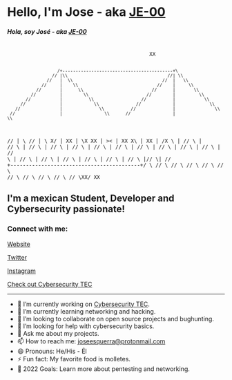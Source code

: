 # Hello, I'm Jose - aka [JE-00](https://www.linkedin.com/in/jose-esquerra/)
##### Hola, soy José - aka [JE-00](https://www.linkedin.com/in/jose-esquerra/)

<code>
                                              XX











                       /+------------------------------------------+\
                     // |\\                                      //| \\
                   //   |  \\                                  //  |   \\
                 //     |    \\                              //    |     \\
               //       |      \\                          //      |       \\
             //         |        \\                      //        |         \\
           //           |          \\                  //          |           \\
         //             |            \\              //            |             \\
       //               |              \\          //              |               \\
     //                 |                \\      //                |                 \\
   //                   |                  \\  //                  |                   \\
 X/                     |                    XX                    |                     \X
XX                      |                    ><                    |                      XX
 X\                     |                    XX                    |                     /X
   \\                   |                  //  \\                  |                   //
     \\                 |                //      \\                |                 //
       \\               |              //          \\              |               //
         \\             |            //              \\            |             //
           \\           |          //                  \\          |           //
             \\         |        //                      \\        |         //
               \\       |      //                          \\      |       //
                 \\     |    //                              \\    |     //
                   \\   |  //                                  \\  |   //
                     \\ |//                                      \\| //
                       \+------------------------------------------+/
                        \\                                        //
                          \\                                    //
                            \\                                //
                              \\                            //
                                \\                        //
                                  \\                    //
                                    \\                //
                                      \\            //
                                        \\        //
                                          \\    //
                                            \XX/
                                             XX
</code>

## I'm a mexican Student, Developer and Cybersecurity passionate!

### Connect with me:

[Website](https://www.joseesquerra.com)

[Twitter](https://twitter.com/jose_esquerra)

[Instagram](https://www.instagram.com/joseesquerra2/)



[Check out Cybersecurity TEC](https://linktr.ee/cybersecurity.mty)

---

- 🔭 I’m currently working on [Cybersecurity TEC](https://linktr.ee/cybersecurity.mty).
- 🌱 I’m currently learning networking and hacking.
- 👯 I’m looking to collaborate on open source projects and bughunting.
- 🤔 I’m looking for help with cybersecurity basics.
- 💬 Ask me about my projects.
- 📫 How to reach me: <joseesquerra@protonmail.com>
- 😄 Pronouns: He/His - Él
- ⚡ Fun fact: My favorite food is molletes.
- 🥅 2022 Goals: Learn more about pentesting and networking.
